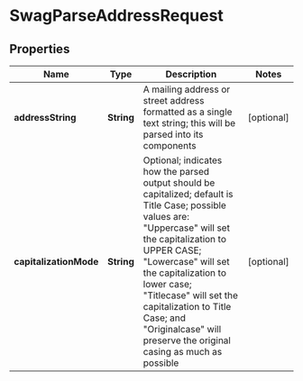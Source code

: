 
# SwagParseAddressRequest

## Properties
Name | Type | Description | Notes
------------ | ------------- | ------------- | -------------
**addressString** | **String** | A mailing address or street address formatted as a single text string; this will be parsed into its components |  [optional]
**capitalizationMode** | **String** | Optional; indicates how the parsed output should be capitalized; default is Title Case; possible values are: &quot;Uppercase&quot; will set the capitalization to UPPER CASE; &quot;Lowercase&quot; will set the capitalization to lower case; &quot;Titlecase&quot; will set the capitalization to Title Case; and &quot;Originalcase&quot; will preserve the original casing as much as possible |  [optional]



